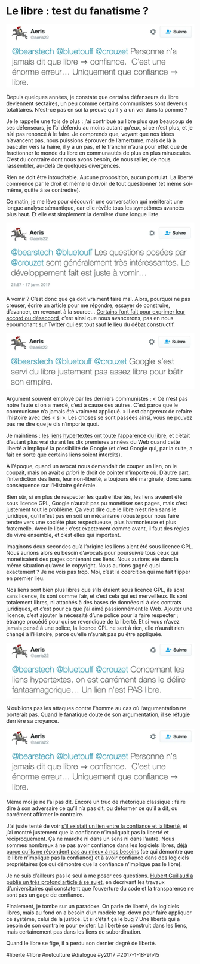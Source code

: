 # Le libre : test du fanatisme ?

![](_i/aeris4.webp)

Depuis quelques années, je constate que certains défenseurs du libre deviennent sectaires, un peu comme certains communistes sont devenus totalitaires. N’est-ce pas en soi la preuve qu’il y a un ver dans la pomme ?

Je le rappelle une fois de plus : j’ai contribué au libre plus que beaucoup de ses défenseurs, je l’ai défendu au moins autant qu’eux, si ce n’est plus, et je n’ai pas renoncé à le faire. Je comprends que, voyant que nos idées n’avancent pas, nous puissions éprouver de l’amertume, mais de là à basculer vers la haine, il y a un pas, et le franchir n’aura pour effet que de fractionner le monde du libre en communautés de plus en plus minuscules. C’est du contraire dont nous avons besoin, de nous rallier, de nous rassembler, au-delà de quelques divergences.

Rien ne doit être intouchable. Aucune proposition, aucun postulat. La liberté commence par le droit et même le devoir de tout questionner (et même soi-même, quitte à se contredire).

Ce matin, je me lève pour découvrir une conversation qui mériterait une longue analyse sémantique, car elle révèle tous les symptômes avancés plus haut. Et elle est simplement la dernière d’une longue liste.

[![](_i/aeris1.webp)](https://twitter.com/aeris22/status/821463637491613696)

À vomir ? C’est donc que ça doit vraiment faire mal. Alors, pourquoi ne pas creuser, écrire un article pour me répondre, essayer de construire, d’avancer, en revenant à la source… [Certains l’ont fait pour exprimer leur accord ou désaccord](https://clochix.net/marges/170114-liberte), c’est ainsi que nous avancerons, pas en nous époumonant sur Twitter qui est tout sauf le lieu du débat constructif.

[![](_i/aeris2.webp)](https://twitter.com/aeris22/status/821463637491613696)

Argument souvent employé par les derniers communistes : « Ce n’est pas notre faute si on a merdé, c’est à cause des autres. C’est parce que le communisme n’a jamais été vraiment appliqué. » Il est dangereux de refaire l’histoire avec des « si ». Les choses se sont passées ainsi, vous ne pouvez pas me dire que je dis n’importe quoi.

Je maintiens : [les liens hypertextes ont toute l’apparence du libre](le-bug-avec-les-ideologies-du-net.md), et c’était d’autant plus vrai durant les dix premières années du Web quand cette liberté a impliqué la possibilité de Google (et c’est Google qui, par la suite, a fait en sorte que certains liens soient interdits).

À l’époque, quand un avocat nous demandait de couper un lien, on le coupait, mais on avait *a priori* le droit de pointer n’importe où. D’autre part, l’interdiction des liens, leur non-liberté, a toujours été marginale, donc sans conséquence sur l’Histoire générale.

Bien sûr, si en plus de respecter les quatre libertés, les liens avaient été sous licence GPL, Google n’aurait pas pu monétiser ses pages, mais c’est justement tout le problème. Ça veut dire que le libre n’est rien sans le juridique, qu’il n’est pas en soit un mécanisme robuste pour nous faire tendre vers une société plus respectueuse, plus harmonieuse et plus fraternelle. Avec le libre : c’est exactement comme avant, il faut des règles de vivre ensemble, et c’est elles qui importent.

Imaginons deux secondes qu’à l’origine les liens aient été sous licence GPL. Nous aurions alors eu besoin d’avocats pour poursuivre tous ceux qui monétisaient des pages contenant ces liens. Nous aurions été dans la même situation qu’avec le copyright. Nous aurions gagné quoi exactement ? Je ne vois pas trop. Moi, c’est la coercition qui me fait flipper en premier lieu.

Nos liens sont bien plus libres que s’ils étaient sous licence GPL, ils sont sans licence, ils sont comme l’air, et c’est cela qui est merveilleux. Ils sont totalement libres, ni attachés à des bases de données ni à des contrats juridiques, et c’est pour ça que j’ai aimé passionnément le Web. Ajouter une licence, c’est ajouter la nécessité d’une police pour la faire respecter ; étrange procédé pour qui se revendique de la liberté. Et si vous n’avez jamais pensé à une police, la licence GPL ne sert à rien, elle n’aurait rien changé à l’Histoire, parce qu’elle n’aurait pas pu être appliquée.

[![](_i/aeris3.webp)](https://twitter.com/aeris22/status/821463637491613696)

N’oublions pas les attaques contre l’homme au cas où l’argumentation ne porterait pas. Quand le fanatique doute de son argumentation, il se réfugie derrière sa croyance.

[![](_i/aeris4.webp)](https://twitter.com/aeris22/status/821463637491613696)

Même moi je ne l’ai pas dit. Encore un truc de rhétorique classique : faire dire à son adversaire ce qu’il n’a pas dit, ou déformer ce qu’il a dit, ou carrément affirmer le contraire.

J’ai juste tenté de voir [s’il existait un lien entre la confiance et la liberté](../../2016/12/les-logiciels-libres-sont-ils-de-confiance.md), et j’ai montré justement que la confiance n’impliquait pas la liberté et réciproquement. Ça ne marche ni dans un sens ni dans l’autre. Nous sommes nombreux à ne pas avoir confiance dans les logiciels libres, [déjà parce qu’ils ne répondent pas au mieux à nos besoins](../../2016/12/les-logiciels-libres-sont-ils-de-confiance.md) (ce qui démontre que le libre n’implique pas la confiance) et à avoir confiance dans des logiciels propriétaires (ce qui démontre que la confiance n’implique pas le libre).

Je ne suis d’ailleurs pas le seul à me poser ces questions. [Hubert Guillaud a publié un très profond article à se sujet](http://www.internetactu.net/2017/01/13/la-transparence-ne-suffira-pas/), en décrivant les travaux d’universitaires qui constatent que l’ouverture du code et la transparence ne sont pas un gage de confiance.

Finalement, je tombe sur un paradoxe. On parle de liberté, de logiciels libres, mais au fond on a besoin d’un modèle top-down pour faire appliquer ce système, celui de la justice. Et si c’était ça le bug ? Une liberté qui a besoin de son contraire pour exister. La liberté se construit dans les liens, mais certainement pas dans les liens de subordination.

Quand le libre se fige, il a perdu son dernier degré de liberté.

#liberte #libre #netculture #dialogue #y2017 #2017-1-18-9h45
